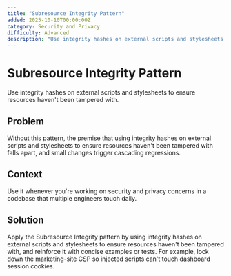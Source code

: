 ```yaml
---
title: "Subresource Integrity Pattern"
added: 2025-10-10T00:00:00Z
category: Security and Privacy
difficulty: Advanced
description: "Use integrity hashes on external scripts and stylesheets to ensure resources haven't been tampered with."
---
```

# Subresource Integrity Pattern

Use integrity hashes on external scripts and stylesheets to ensure resources haven't been tampered with.

## Problem

Without this pattern, the premise that using integrity hashes on external scripts and stylesheets to ensure resources haven't been tampered with falls apart, and small changes trigger cascading regressions.

## Context

Use it whenever you're working on security and privacy concerns in a codebase that multiple engineers touch daily.

## Solution

Apply the Subresource Integrity pattern by using integrity hashes on external scripts and stylesheets to ensure resources haven't been tampered with, and reinforce it with concise examples or tests. For example, lock down the marketing-site CSP so injected scripts can't touch dashboard session cookies.
